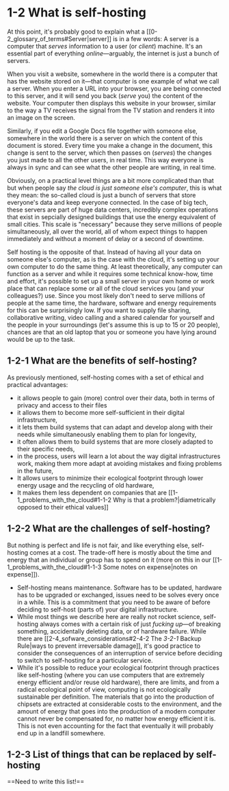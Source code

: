 # 1-2 What is self-hosting

At this point, it's probably good to explain what a [[0-2_glossary_of_terms#Server|server]] is in a few words: A server is a computer that *serves* information to a user (or *client*) machine. It's an essential part of everything *online*—arguably, the internet is just a bunch of servers.

When you visit a website, somewhere in the world there is a computer that has the website stored on it—that computer is one example of what we call a server. When you enter a URL into your browser, you are being connected to this server, and it will send you back (*serve* you) the content of the website. Your computer then displays this website in your browser, similar to the way a TV receives the signal from the TV station and renders it into an image on the screen.

Similarly, if you edit a Google Docs file together with someone else, somewhere in the world there is a server on which the content of this document is stored. Every time you make a change in the document, this change is sent to the server, which then passes on (*serves*) the changes you just made to all the other users, in real time. This way everyone is always in sync and can see what the other people are writing, in real time.

Obviously, on a practical level things are a bit more complicated than that but when people say *the cloud is just someone else's computer*, this is what they mean: the so-called cloud is just a bunch of servers that store everyone's data and keep everyone connected. In the case of big tech, these servers are part of huge data centers, incredibly complex operations that exist in sepcially designed buildings that use the energy equivalent of small cities. This scale is "necessary" because they serve millions of people simultaneously, all over the world, all of whom expect things to happen immediately and without a moment of delay or a second of downtime.

Self hosting is the opposite of that. Instead of having all your data on someone else's computer, as is the case with the cloud, it's setting up your own computer to do the same thing. At least theoretically, any computer can function as a server and while it requires some technical know-how, time and effort, it's possible to set up a small server in your own home or work place that can replace some or all of the cloud services you (and your colleagues?) use. Since you most likely don't need to serve millions of people at the same time, the hardware, software and energy requirements for this can be surprisingly low. If you want to supply file sharing, collaborative writing, video calling and a shared calendar for yourself and the people in your surroundings (let's assume this is up to 15 or 20 people), chances are that an old laptop that you or someone you have lying around would be up to the task.

## 1-2-1 What are the benefits of self-hosting?

As previously mentioned, self-hosting comes with a set of ethical and practical advantages:

- it allows people to gain (more) control over their data, both in terms of privacy and access to their files
- it allows them to become more self-sufficient in their digital infrastructure,
- it lets them build systems that can adapt and develop along with their needs while simultaneously enabling them to plan for longevity,
- it often allows them to build systems that are more closely adapted to their specific needs,
- in the process, users will learn a lot about the way digital infrastructures work, making them more adapt at avoiding mistakes and fixing problems in the future,
- It allows users to minimize their ecological footprint through lower energy usage and the recycling of old hardware,
- It makes them less dependent on companies that are [[1-1_problems_with_the_cloud#1-1-2 Why is that a problem?|diametrically opposed to their ethical values]]

## 1-2-2 What are the challenges of self-hosting?

But nothing is perfect and life is not fair, and like everything else, self-hosting comes at a cost. The trade-off here is mostly about the time and energy that an individual or group has to spend on it (more on this in our [[1-1_problems_with_the_cloud#1-1-3 Some notes on expense|notes on expense]]).

- Self-hosting means maintenance. Software has to be updated, hardware has to be upgraded or exchanged, issues need to be solves every once in a while. This is a commitment that you need to be aware of before deciding to self-host (parts of) your digital infrastructure.
- While most things we describe here are really not rocket science, self-hosting always comes with a certain risk of just *fucking up*—of breaking something, accidentally deleting data, or of hardware failure. While there are [[2-4_sofware_considerations#2-4-2 The *3-2-1* Backup Rule|ways to prevent irreversable damage]], it's good practice to consider the consequences of an interruption of service before deciding to switch to self-hosting for a particular service.
- While it's possible to reduce your ecological footprint through practices like self-hosting (where you can use computers that are extremely energy efficient and/or reuse old hardware), there are limits, and from a radical ecological point of view, computing is not ecologically sustainable per definition. The materials that go into the production of chipsets are extracted at considerable costs to the environment, and the amount of energy that goes into the production of a modern computer cannot never be compensated for, no matter how energy efficient it is. This is not even accounting for the fact that eventually it will probably end up in a landfill somewhere.

## 1-2-3 List of things that can be replaced by self-hosting

==Need to write this list!==